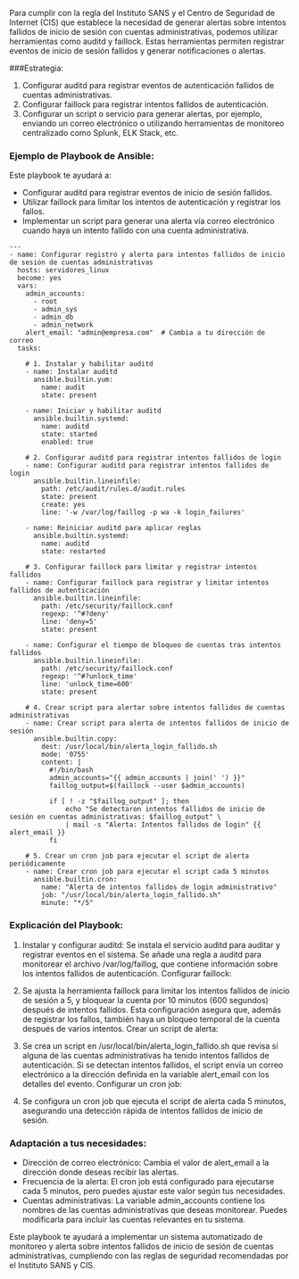 Para cumplir con la regla del Instituto SANS y el Centro de Seguridad de Internet (CIS) que establece la necesidad de generar alertas sobre intentos fallidos de inicio de sesión con cuentas administrativas, podemos utilizar herramientas como auditd y faillock. Estas herramientas permiten registrar eventos de inicio de sesión fallidos y generar notificaciones o alertas.

###Estrategia:

1. Configurar auditd para registrar eventos de autenticación fallidos de cuentas administrativas.
2. Configurar faillock para registrar intentos fallidos de autenticación.
3. Configurar un script o servicio para generar alertas, por ejemplo, enviando un correo electrónico o utilizando herramientas de monitoreo centralizado como Splunk, ELK Stack, etc.

### Ejemplo de Playbook de Ansible:
Este playbook te ayudará a:

* Configurar auditd para registrar eventos de inicio de sesión fallidos.
* Utilizar faillock para limitar los intentos de autenticación y registrar los fallos.
* Implementar un script para generar una alerta vía correo electrónico cuando haya un intento fallido con una cuenta administrativa.

```
---
- name: Configurar registro y alerta para intentos fallidos de inicio de sesión de cuentas administrativas
  hosts: servidores_linux
  become: yes
  vars:
    admin_accounts: 
      - root
      - admin_sys
      - admin_db
      - admin_network
    alert_email: "admin@empresa.com"  # Cambia a tu dirección de correo
  tasks:

    # 1. Instalar y habilitar auditd
    - name: Instalar auditd
      ansible.builtin.yum:
        name: audit
        state: present

    - name: Iniciar y habilitar auditd
      ansible.builtin.systemd:
        name: auditd
        state: started
        enabled: true

    # 2. Configurar auditd para registrar intentos fallidos de login
    - name: Configurar auditd para registrar intentos fallidos de login
      ansible.builtin.lineinfile:
        path: /etc/audit/rules.d/audit.rules
        state: present
        create: yes
        line: '-w /var/log/faillog -p wa -k login_failures'

    - name: Reiniciar auditd para aplicar reglas
      ansible.builtin.systemd:
        name: auditd
        state: restarted

    # 3. Configurar faillock para limitar y registrar intentos fallidos
    - name: Configurar faillock para registrar y limitar intentos fallidos de autenticación
      ansible.builtin.lineinfile:
        path: /etc/security/faillock.conf
        regexp: '^#?deny'
        line: 'deny=5'
        state: present

    - name: Configurar el tiempo de bloqueo de cuentas tras intentos fallidos
      ansible.builtin.lineinfile:
        path: /etc/security/faillock.conf
        regexp: '^#?unlock_time'
        line: 'unlock_time=600'
        state: present

    # 4. Crear script para alertar sobre intentos fallidos de cuentas administrativas
    - name: Crear script para alerta de intentos fallidos de inicio de sesión
      ansible.builtin.copy:
        dest: /usr/local/bin/alerta_login_fallido.sh
        mode: '0755'
        content: |
          #!/bin/bash
          admin_accounts="{{ admin_accounts | join(' ') }}"
          faillog_output=$(faillock --user $admin_accounts)

          if [ ! -z "$faillog_output" ]; then
              echo "Se detectaron intentos fallidos de inicio de sesión en cuentas administrativas: $faillog_output" \
              | mail -s "Alerta: Intentos fallidos de login" {{ alert_email }}
          fi

    # 5. Crear un cron job para ejecutar el script de alerta periódicamente
    - name: Crear cron job para ejecutar el script cada 5 minutos
      ansible.builtin.cron:
        name: "Alerta de intentos fallidos de login administrativo"
        job: "/usr/local/bin/alerta_login_fallido.sh"
        minute: "*/5"
```


### Explicación del Playbook:

1. Instalar y configurar auditd:
Se instala el servicio auditd para auditar y registrar eventos en el sistema.
Se añade una regla a auditd para monitorear el archivo /var/log/faillog, que contiene información sobre los intentos fallidos de autenticación.
Configurar faillock:

2. Se ajusta la herramienta faillock para limitar los intentos fallidos de inicio de sesión a 5, y bloquear la cuenta por 10 minutos (600 segundos) después de intentos fallidos.
Esta configuración asegura que, además de registrar los fallos, también haya un bloqueo temporal de la cuenta después de varios intentos.
Crear un script de alerta:

3. Se crea un script en /usr/local/bin/alerta_login_fallido.sh que revisa si alguna de las cuentas administrativas ha tenido intentos fallidos de autenticación.
Si se detectan intentos fallidos, el script envía un correo electrónico a la dirección definida en la variable alert_email con los detalles del evento.
Configurar un cron job:

4. Se configura un cron job que ejecuta el script de alerta cada 5 minutos, asegurando una detección rápida de intentos fallidos de inicio de sesión.
   
### Adaptación a tus necesidades:
* Dirección de correo electrónico: Cambia el valor de alert_email a la dirección donde deseas recibir las alertas.
* Frecuencia de la alerta: El cron job está configurado para ejecutarse cada 5 minutos, pero puedes ajustar este valor según tus necesidades.
* Cuentas administrativas: La variable admin_accounts contiene los nombres de las cuentas administrativas que deseas monitorear. Puedes modificarla para incluir las cuentas relevantes en tu sistema.


Este playbook te ayudará a implementar un sistema automatizado de monitoreo y alerta sobre intentos fallidos de inicio de sesión de cuentas administrativas, cumpliendo con las reglas de seguridad recomendadas por el Instituto SANS y CIS.
